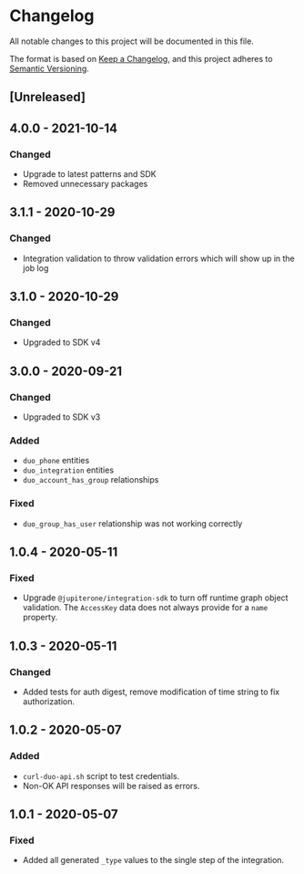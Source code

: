 # Changelog

All notable changes to this project will be documented in this file.

The format is based on [Keep a Changelog](https://keepachangelog.com/en/1.0.0/),
and this project adheres to
[Semantic Versioning](https://semver.org/spec/v2.0.0.html).

## [Unreleased]

## 4.0.0 - 2021-10-14

### Changed

- Upgrade to latest patterns and SDK
- Removed unnecessary packages

## 3.1.1 - 2020-10-29

### Changed

- Integration validation to throw validation errors which will show up in the
  job log

## 3.1.0 - 2020-10-29

### Changed

- Upgraded to SDK v4

## 3.0.0 - 2020-09-21

### Changed

- Upgraded to SDK v3

### Added

- `duo_phone` entities
- `duo_integration` entities
- `duo_account_has_group` relationships

### Fixed

- `duo_group_has_user` relationship was not working correctly

## 1.0.4 - 2020-05-11

### Fixed

- Upgrade `@jupiterone/integration-sdk` to turn off runtime graph object
  validation. The `AccessKey` data does not always provide for a `name`
  property.

## 1.0.3 - 2020-05-11

### Changed

- Added tests for auth digest, remove modification of time string to fix
  authorization.

## 1.0.2 - 2020-05-07

### Added

- `curl-duo-api.sh` script to test credentials.
- Non-OK API responses will be raised as errors.

## 1.0.1 - 2020-05-07

### Fixed

- Added all generated `_type` values to the single step of the integration.
